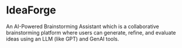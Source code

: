 # IdeaForge

An AI-Powered Brainstorming Assistant which is a collaborative brainstorming platform where users can generate, refine, and evaluate ideas using an LLM (like GPT) and GenAI tools.
